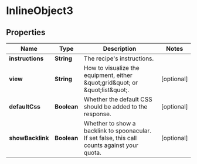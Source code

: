 

# InlineObject3

## Properties

Name | Type | Description | Notes
------------ | ------------- | ------------- | -------------
**instructions** | **String** | The recipe&#39;s instructions. | 
**view** | **String** | How to visualize the equipment, either \&quot;grid\&quot; or \&quot;list\&quot;. |  [optional]
**defaultCss** | **Boolean** | Whether the default CSS should be added to the response. |  [optional]
**showBacklink** | **Boolean** | Whether to show a backlink to spoonacular. If set false, this call counts against your quota. |  [optional]



